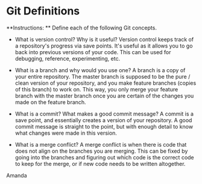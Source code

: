 # Git Definitions

**Instructions: ** Define each of the following Git concepts.

* What is version control?  Why is it useful?
Version control keeps track of a repository's progress via save points. It's useful as it allows you to go back into previous versions of your code. This can be used for debugging, reference, experimenting, etc.

* What is a branch and why would you use one?
A branch is a copy of your entire repository. The master branch is supposed to be the pure / clean version of your repository, and you make feature branches (copies of this branch) to work on. This way, you only merge your feature branch with the master branch once you are certain of the changes you made on the feature branch.

* What is a commit? What makes a good commit message?
A commit is a save point, and essentially creates a version of your repository. A good commit message is straight to the point, but with enough detail to know what changes were made in this version.

* What is a merge conflict?
A merge conflict is when there is code that does not align on the branches you are merging. This can be fixed by going into the branches and figuring out which code is the correct code to keep for the merge, or if new code needs to be written altogether.

Amanda
